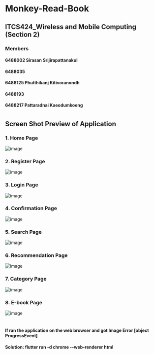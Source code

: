 # Monkey-Read-Book
## ITCS424_Wireless and Mobile Computing (Section 2)
### Members
#### 6488002 Sirasan Srijirapattanakul
#### 6488035
#### 6488125 Phutthikanj Kitivoranondh
#### 6488193
#### 6488217 Pattaradnai Kaeodumkoeng
#

## Screen Shot Preview of Application

### 1. Home Page
![image](https://github.com/23Coffee/Monkey-Read-Book/assets/122808660/a05d6886-6113-4c46-9225-8d1fb1d18ae6)

### 2. Register Page
![image](https://github.com/23Coffee/Monkey-Read-Book/assets/122808660/06ed2aff-7588-4565-a7f8-9e4ebfe80dd9)


### 3. Login Page
![image](https://github.com/23Coffee/Monkey-Read-Book/assets/122808660/8ff83e8f-005f-4c72-b64e-e9c209a01409)

### 4. Confirmation Page
![image](https://github.com/23Coffee/Monkey-Read-Book/assets/122808660/f93065d5-40f7-4e38-83b4-f569496d2373)

### 5. Search Page
![image](https://github.com/23Coffee/Monkey-Read-Book/assets/122808660/9e620403-95e3-48d6-a491-e2f0c4c60735)


### 6. Recommendation Page
![image](https://github.com/23Coffee/Monkey-Read-Book/assets/122808660/e654941e-6ea7-4640-9446-d0516148ad74)


### 7. Category Page
![image](https://github.com/23Coffee/Monkey-Read-Book/assets/122808660/2a14b2a9-c71c-400b-baa7-80076745f474)


### 8. E-book Page
![image](https://github.com/23Coffee/Monkey-Read-Book/assets/122808660/bb6b48fb-cae4-4aec-bff7-1a33ff1844ab)

#
#### If ran the application on the web browser and got Image Error [object ProgressEvent]
#### Solution: flutter run -d chrome --web-renderer html

